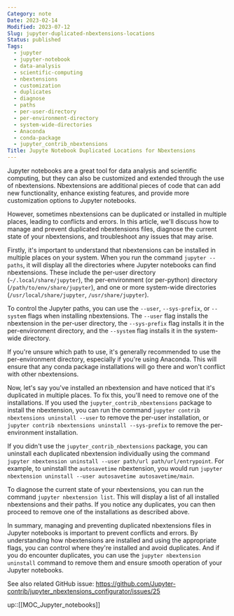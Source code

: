 ```yaml
---
Category: note
Date: 2023-02-14
Modified: 2023-07-12
Slug: jupyter-duplicated-nbextensions-locations
Status: published
Tags:
  - jupyter
  - jupyter-notebook
  - data-analysis
  - scientific-computing
  - nbextensions
  - customization
  - duplicates
  - diagnose
  - paths
  - per-user-directory
  - per-environment-directory
  - system-wide-directories
  - Anaconda
  - conda-package
  - jupyter_contrib_nbextensions
Title: Jupyte Notebook Duplicated Locations for Nbextensions
---
```


Jupyter notebooks are a great tool for data analysis and scientific computing, but they can also be customized and extended through the use of nbextensions. Nbextensions are additional pieces of code that can add new functionality, enhance existing features, and provide more customization options to Jupyter notebooks.

However, sometimes nbextensions can be duplicated or installed in multiple places, leading to conflicts and errors. In this article, we'll discuss how to manage and prevent duplicated nbextensions files, diagnose the current state of your nbextensions, and troubleshoot any issues that may arise.

Firstly, it's important to understand that nbextensions can be installed in multiple places on your system. When you run the command `jupyter --paths`, it will display all the directories where Jupyter notebooks can find nbextensions. These include the per-user directory (`~/.local/share/jupyter`), the per-environment (or per-python) directory (`/path/to/env/share/jupyter`), and one or more system-wide directories (`/usr/local/share/jupyter`, `/usr/share/jupyter`).

To control the Jupyter paths, you can use the `--user`, `--sys-prefix`, or `--system` flags when installing nbextensions. The `--user` flag installs the nbextension in the per-user directory, the `--sys-prefix` flag installs it in the per-environment directory, and the `--system` flag installs it in the system-wide directory.

If you're unsure which path to use, it's generally recommended to use the per-environment directory, especially if you're using Anaconda. This will ensure that any conda package installations will go there and won't conflict with other nbextensions.

Now, let's say you've installed an nbextension and have noticed that it's duplicated in multiple places. To fix this, you'll need to remove one of the installations. If you used the `jupyter_contrib_nbextensions` package to install the nbextension, you can run the command `jupyter contrib nbextensions uninstall --user` to remove the per-user installation, or `jupyter contrib nbextensions uninstall --sys-prefix` to remove the per-environment installation.

If you didn't use the `jupyter_contrib_nbextensions` package, you can uninstall each duplicated nbextension individually using the command `jupyter nbextension uninstall --user path/url path/url/entrypoint`. For example, to uninstall the `autosavetime` nbextension, you would run `jupyter nbextension uninstall --user autosavetime autosavetime/main`.

To diagnose the current state of your nbextensions, you can run the command `jupyter nbextension list`. This will display a list of all installed nbextensions and their paths. If you notice any duplicates, you can then proceed to remove one of the installations as described above.

In summary, managing and preventing duplicated nbextensions files in Jupyter notebooks is important to prevent conflicts and errors. By understanding how nbextensions are installed and using the appropriate flags, you can control where they're installed and avoid duplicates. And if you do encounter duplicates, you can use the `jupyter nbextension uninstall` command to remove them and ensure smooth operation of your Jupyter notebooks.

See also related GitHub issue: <https://github.com/Jupyter-contrib/jupyter_nbextensions_configurator/issues/25>

up::[[MOC_Jupyter_notebooks]]
